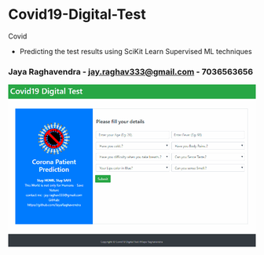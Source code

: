# Covid19-Digital-Test
Covid

- Predicting the test results using SciKit Learn Supervised ML techniques

### Jaya Raghavendra - [jay.raghav333@gmail.com](mailto:jay.raghav333@gmail.com) - 7036563656


![](covidtest1.gif)
